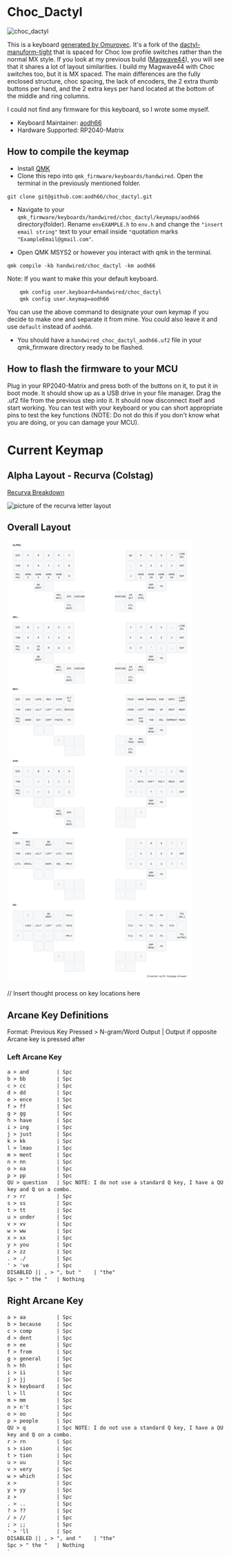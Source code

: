 # Choc_Dactyl

![choc_dactyl](https://imgur.com/rRxBK36.jpeg)

This is a keyboard [generated by Omurovec](https://github.com/omurovec/dactyl-high-profile?tab=readme-ov-file). It's a fork of the [dactyl-manuform-tight](https://github.com/okke-formsma/dactyl-manuform-tight) that is spaced for Choc low profile switches rather than the normal MX style. If you look at my previous build ([Magwave44](https://github.com/aodh66/qmk_magwave44?tab=readme-ov-file)), you will see that it shares a lot of layout similarities. I build my Magwave44 with Choc switches too, but it is MX spaced. The main differences are the fully enclosed structure, choc spacing, the lack of encoders, the 2 extra thumb buttons per hand, and the 2 extra keys per hand located at the bottom of the middle and ring columns.

I could not find any firmware for this keyboard, so I wrote some myself.
* Keyboard Maintainer: [aodh66](https://github.com/aodh66)
* Hardware Supported: RP2040-Matrix

## How to compile the keymap
* Install [QMK](https://docs.qmk.fm/newbs)
* Clone this repo into `qmk_firmware/keyboards/handwired`. Open the terminal in the previously mentioned folder.

```
git clone git@github.com:aodh66/choc_dactyl.git
```

* Navigate to your `qmk_firmware/keyboards/handwired/choc_dactyl/keymaps/aodh66` directory(folder). Rename `envEXAMPLE.h` to `env.h` and change the `"insert email string"` text to your email inside `"`quotation marks `"ExampleEmail@gmail.com"`.

* Open QMK MSYS2 or however you interact with qmk in the terminal.

```
qmk compile -kb handwired/choc_dactyl -km aodh66

```

Note: If you want to make this your default keyboard.

```
    qmk config user.keyboard=handwired/choc_dactyl
    qmk config user.keymap=aodh66
```

You can use the above command to designate your own keymap if you decide to make one and separate it from mine. You could also leave it and use `default`  instead of `aodh66`.

* You should have a `handwired_choc_dactyl_aodh66.uf2` file in your qmk_firmware directory ready to be flashed.

## How to flash the firmware to your MCU
Plug in your RP2040-Matrix and press both of the buttons on it, to put it in boot mode. It should show up as a USB drive in your file manager. Drag the .uf2 file from the previous step into it. It should now disconnect itself and start working. You can test with your keyboard or you can short appropriate pins to test the key functions (NOTE: Do not do this if you don't know what you are doing, or you can damage your MCU).

# Current Keymap

## Alpha Layout - Recurva (Colstag)
[Recurva Breakdown](https://github.com/GalileoBlues/Recurva?tab=readme-ov-file#variations)

![picture of the recurva letter layout](https://imgur.com/e1LWbWc.jpeg)

## Overall Layout

![picture of my choc_dactyl keymap layers](https://raw.githubusercontent.com/aodh66/choc_dactyl/c4688c39331713f5456516c2de462b3f7df6a261/keymaps/aodh66/keymap_drawer/my_keymap.svg)

// Insert thought process on key locations here

## Arcane Key Definitions
Format: Previous Key Pressed > N-gram/Word Output  | Output if opposite Arcane key is pressed after

### Left Arcane Key
```
a > and         | Spc
b > bb          | Spc
c > cc          | Spc
d > dd          | Spc
e > ence        | Spc
f > ff          | Spc
g > gg          | Spc
h > have        | Spc
i > ing         | Spc
j > just        | Spc
k > kk          | Spc
l > lmao        | Spc
m > ment        | Spc
n > nn          | Spc
o > oa          | Spc
p > pp          | Spc
QU > question   | Spc NOTE: I do not use a standard Q key, I have a QU key and Q on a combo.
r > rr          | Spc
s > ss          | Spc
t > tt          | Spc
u > under       | Spc
v > vv          | Spc
w > ww          | Spc
x > xx          | Spc
y > you         | Spc
z > zz          | Spc
. > ./          | Spc
' > 've         | Spc
DISABLED || , > ", but "    | "the"
Spc > " the "   | Nothing
```

## Right Arcane Key
```
a > aa          | Spc
b > because     | Spc
c > comp        | Spc
d > dent        | Spc
e > ee          | Spc
f > from        | Spc
g > general     | Spc
h > hh          | Spc
i > ii          | Spc
j > jj          | Spc
k > keyboard    | Spc
l > ll          | Spc
m > mm          | Spc
n > n't         | Spc
o > oo          | Spc
p > people      | Spc
QU > q          | Spc NOTE: I do not use a standard Q key, I have a QU key and Q on a combo.
r > rn          | Spc
s > sion        | Spc
t > tion        | Spc
u > uu          | Spc
v > very        | Spc
w > which       | Spc
x >             | Spc
y > yy          | Spc
z >             | Spc
. > ..          | Spc
? > ??          | Spc
/ > //          | Spc
; > ;;          | Spc
' > 'll         | Spc
DISABLED || , > ", and "    | "the"
Spc > " the "   | Nothing
`